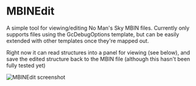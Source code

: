 # MBINEdit
A simple tool for viewing/editing No Man's Sky MBIN files. Currently only supports files using the GcDebugOptions template, but can be easily extended with other templates once they're mapped out.

Right now it can read structures into a panel for viewing (see below), and save the edited structure back to the MBIN file (although this hasn't been fully tested yet)

![MBINEdit screenshot](https://i.imgur.com/Kt48821.jpg "MBINEdit screenshot")

